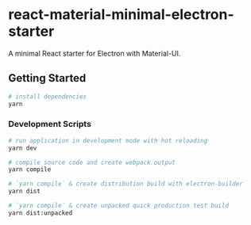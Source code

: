 # react-material-minimal-electron-starter

A minimal React starter for Electron with Material-UI.

## Getting Started

```bash
# install dependencies
yarn
```

### Development Scripts

```bash
# run application in development mode with hot reloading
yarn dev

# compile source code and create webpack output
yarn compile

# `yarn compile` & create distribution build with electron-builder
yarn dist

# `yarn compile` & create unpacked quick production test build
yarn dist:unpacked
```
